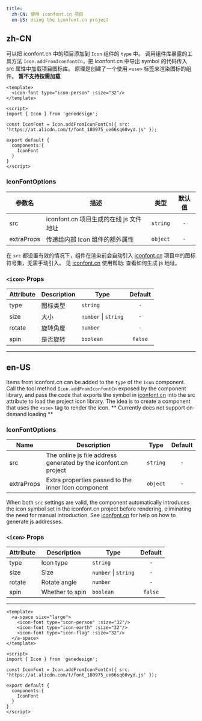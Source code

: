 ```yaml
title:
  zh-CN: 使用 iconfont.cn 项目
  en-US: Using the iconfont.cn project
```

## zh-CN

可以把 iconfont.cn 中的项目添加到 `Icon` 组件的 `type` 中。
调用组件库暴露的工具方法 `Icon.addFromIconfontCn`，把 iconfont.cn 中导出 symbol 的代码传入 src 属性中加载项目图标库。
原理是创建了一个使用 `<use>` 标签来渲染图标的组件。
**暂不支持按需加载**

``` vue
<template>
  <icon-font type="icon-person" :size="32"/>
</template>

<script>
import { Icon } from 'genedesign';

const IconFont = Icon.addFromIconFontCn({ src: 'https://at.alicdn.com/t/font_180975_ue66sq60vyd.js' });

export default {
  components:{
    IconFont
  }
}
</script>
```

### IconFontOptions

|参数名|描述|类型|默认值|
|---|---|---|:---:|
|src|iconfont.cn 项目生成的在线 js 文件地址|`string`|`-`|
|extraProps|传递给内部 Icon 组件的额外属性|`object`|`-`|

在 `src` 都设置有效的情况下，组件在渲染前会自动引入 [iconfont.cn](http://iconfont.cn/ "_blank") 项目中的图标符号集，无需手动引入。
见 [iconfont.cn](https://www.iconfont.cn/help/detail?spm=a313x.7781069.1998910419.15&helptype=code "_blank") 使用帮助: 查看如何生成 js 地址。

### `<icon>` Props

|Attribute|Description|Type|Default|
|---|---|---|:---:|
|type|图标类型|`string`|`-`|
|size|大小|`number` \| `string`|`-`|
|rotate|旋转角度|`number`|`-`|
|spin|是否旋转|`boolean`|`false`|

---

## en-US

Items from iconfont.cn can be added to the `type` of the `Icon` component.
Call the tool method `Icon.addFromIconfontCn` exposed by the component library, and pass the code that exports the symbol in [iconfont.cn](http://iconfont.cn/ "_blank") into the src attribute to load the project icon library.
The idea is to create a component that uses the `<use>` tag to render the icon.
** Currently does not support on-demand loading **

### IconFontOptions

|Name|Description|Type|Default|
|---|---|---|:---:|
|src|The online js file address generated by the iconfont.cn project|`string`|`-`|
|extraProps|Extra properties passed to the inner Icon component|`object`|`-`|

When both `src` settings are valid, the component automatically introduces the icon symbol set in the iconfont.cn project before rendering, eliminating the need for manual introduction.
See [iconfont.cn](https://www.iconfont.cn/help/detail?spm=a313x.7781069.1998910419.15&helptype=code "_blank") for help on how to generate js addresses.

### `<icon>` Props

|Attribute|Description|Type|Default|
|---|---|---|:---:|
|type|Icon type|`string`|`-`|
|size|Size|`number` \| `string`|`-`|
|rotate|Rotate angle|`number`|`-`|
|spin|Whether to spin|`boolean`|`false`|

---

```vue
<template>
  <a-space size="large">
    <icon-font type="icon-person" :size="32"/>
    <icon-font type="icon-earth" :size="32"/>
    <icon-font type="icon-flag" :size="32"/>
  </a-space>
</template>

<script>
import { Icon } from 'genedesign';

const IconFont = Icon.addFromIconFontCn({ src: 'https://at.alicdn.com/t/font_180975_ue66sq60vyd.js' });

export default {
  components:{
    IconFont
  }
}
</script>
```
